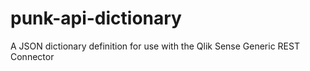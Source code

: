 # punk-api-dictionary
A JSON dictionary definition for use with the Qlik Sense Generic REST Connector
